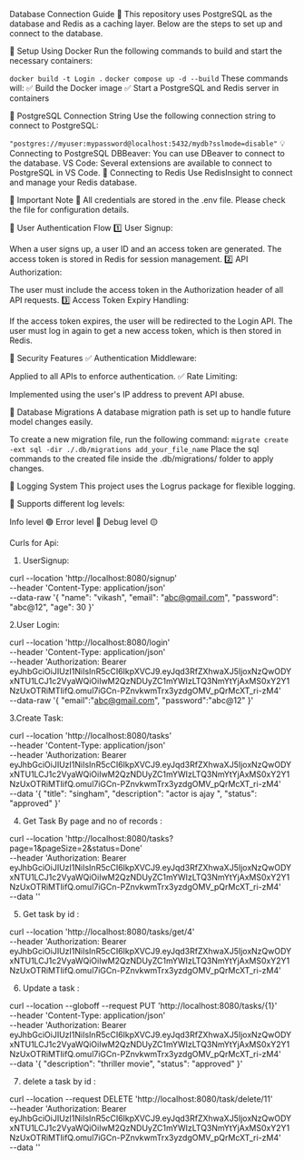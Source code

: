 Database Connection Guide 🚀
This repository uses PostgreSQL as the database and Redis as a caching layer. Below are the steps to set up and connect to the database.

🔹 Setup Using Docker
Run the following commands to build and start the necessary containers:

`docker build -t Login .`
`docker compose up -d --build`
These commands will:
✅ Build the Docker image
✅ Start a PostgreSQL and Redis server in containers

🔹 PostgreSQL Connection String
Use the following connection string to connect to PostgreSQL:

`"postgres://myuser:mypassword@localhost:5432/mydb?sslmode=disable"`
💡 Connecting to PostgreSQL
DBBeaver: You can use DBeaver to connect to the database.
VS Code: Several extensions are available to connect to PostgreSQL in VS Code.
🔹 Connecting to Redis
Use RedisInsight to connect and manage your Redis database.

🔹 Important Note
🔸 All credentials are stored in the .env file. Please check the file for configuration details.



🔹 User Authentication Flow
1️⃣ User Signup:

When a user signs up, a user ID and an access token are generated.
The access token is stored in Redis for session management.
2️⃣ API Authorization:

The user must include the access token in the Authorization header of all API requests.
3️⃣ Access Token Expiry Handling:

If the access token expires, the user will be redirected to the Login API.
The user must log in again to get a new access token, which is then stored in Redis.

🔹 Security Features
✅ Authentication Middleware:

Applied to all APIs to enforce authentication.
✅ Rate Limiting:

Implemented using the user's IP address to prevent API abuse.

🔹 Database Migrations
A database migration path is set up to handle future model changes easily.

To create a new migration file, run the following command:
`migrate create -ext sql -dir ./.db/migrations add_your_file_name`
Place the sql commands to the created file inside the .db/migrations/ folder to apply changes.

🔹 Logging System
This project uses the Logrus package for flexible logging.

🔹 Supports different log levels:

Info level 🟢
Error level 🔴
Debug level 🟡


Curls for Api:
1. UserSignup:

 curl --location 'http://localhost:8080/signup' \
--header 'Content-Type: application/json' \
--data-raw '{
    "name": "vikash",
    "email": "abc@gmail.com",
    "password": "abc@12",
    "age": 30
}'  

2.User Login:

curl --location 'http://localhost:8080/login' \
--header 'Content-Type: application/json' \
--header 'Authorization: Bearer eyJhbGciOiJIUzI1NiIsInR5cCI6IkpXVCJ9.eyJqd3RfZXhwaXJ5IjoxNzQwODYxNTU1LCJ1c2VyaWQiOiIwM2QzNDUyZC1mYWIzLTQ3NmYtYjAxMS0xY2Y1NzUxOTRiMTIifQ.omul7iGCn-PZnvkwmTrx3yzdgOMV_pQrMcXT_ri-zM4' \
--data-raw '{
    "email":"abc@gmail.com",
    "password":"abc@12"
}'

3.Create Task:

curl --location 'http://localhost:8080/tasks' \
--header 'Content-Type: application/json' \
--header 'Authorization: Bearer eyJhbGciOiJIUzI1NiIsInR5cCI6IkpXVCJ9.eyJqd3RfZXhwaXJ5IjoxNzQwODYxNTU1LCJ1c2VyaWQiOiIwM2QzNDUyZC1mYWIzLTQ3NmYtYjAxMS0xY2Y1NzUxOTRiMTIifQ.omul7iGCn-PZnvkwmTrx3yzdgOMV_pQrMcXT_ri-zM4' \
--data '{
    "title": "singham",
    "description": "actor is ajay ",
    "status": "approved"
}'

4. Get Task By page and no of records : 

curl --location 'http://localhost:8080/tasks?page=1&pageSize=2&status=Done' \
--header 'Authorization: Bearer eyJhbGciOiJIUzI1NiIsInR5cCI6IkpXVCJ9.eyJqd3RfZXhwaXJ5IjoxNzQwODYxNTU1LCJ1c2VyaWQiOiIwM2QzNDUyZC1mYWIzLTQ3NmYtYjAxMS0xY2Y1NzUxOTRiMTIifQ.omul7iGCn-PZnvkwmTrx3yzdgOMV_pQrMcXT_ri-zM4' \
--data ''


5. Get task by id : 

curl --location 'http://localhost:8080/tasks/get/4' \
--header 'Authorization: Bearer eyJhbGciOiJIUzI1NiIsInR5cCI6IkpXVCJ9.eyJqd3RfZXhwaXJ5IjoxNzQwODYxNTU1LCJ1c2VyaWQiOiIwM2QzNDUyZC1mYWIzLTQ3NmYtYjAxMS0xY2Y1NzUxOTRiMTIifQ.omul7iGCn-PZnvkwmTrx3yzdgOMV_pQrMcXT_ri-zM4'


6. Update a task :  

curl --location --globoff --request PUT 'http://localhost:8080/tasks/{1}' \
--header 'Content-Type: application/json' \
--header 'Authorization: Bearer eyJhbGciOiJIUzI1NiIsInR5cCI6IkpXVCJ9.eyJqd3RfZXhwaXJ5IjoxNzQwODYxNTU1LCJ1c2VyaWQiOiIwM2QzNDUyZC1mYWIzLTQ3NmYtYjAxMS0xY2Y1NzUxOTRiMTIifQ.omul7iGCn-PZnvkwmTrx3yzdgOMV_pQrMcXT_ri-zM4' \
--data '{
    "description": "thriller movie",
    "status": "approved"
}'

7. delete a task by id : 

 curl --location --request DELETE 'http://localhost:8080/task/delete/11' \
--header 'Authorization: Bearer eyJhbGciOiJIUzI1NiIsInR5cCI6IkpXVCJ9.eyJqd3RfZXhwaXJ5IjoxNzQwODYxNTU1LCJ1c2VyaWQiOiIwM2QzNDUyZC1mYWIzLTQ3NmYtYjAxMS0xY2Y1NzUxOTRiMTIifQ.omul7iGCn-PZnvkwmTrx3yzdgOMV_pQrMcXT_ri-zM4' \
--data ''  



